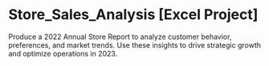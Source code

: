 # Store_Sales_Analysis [Excel Project]
Produce a 2022 Annual Store Report to analyze customer behavior, preferences, and market trends. Use these insights to drive strategic growth and optimize operations in 2023. 

